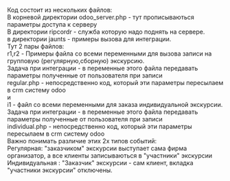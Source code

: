 Код состоит из нескольких файлов: <br>
В корневой директории odoo_server.php - тут прописываються параметры доступа к серверу<br>
В директории ripcordr - служба которую надо поднять на сервере.<br>
в директории jaunts - примеры вызова  для интеграции. <br>
Тут 2 пары файлов:<br>
r1,r2 - Примеры файла со всеми переменными для вызова  записи на групповую (регулярную,сборную) экскурсию.<br>
Задача при интеграции - в переменные этого файла передавать параметры полученные от пользователя при записи<br>
regular.php - непосредственно код, который эти параметры пересылаем в crm систему odoo<br>
и<br>
i1 - файл со всеми переменными для заказа индивидуальной экскурсии. <br>
Задача при интеграции - в переменные этого файла передавать параметры полученные от пользователя при записи<br>
individual.php - непосредственно код, который эти параметры пересылаем в crm систему odoo<br>
Важно понимать различие этих 2х типов событий:<br>
Регулярная: "заказчиком" экскурсии выступает сама фирма организатор, а все клиенты записываються в "участники" экскурсии<br>
Индивидуальная : "Заказчик" экскурсии - сам клиент, вкладка "участники экскурсии" отключены.<br>



